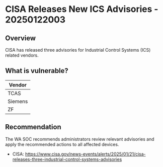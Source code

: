 # CISA Releases New ICS Advisories - 20250122003

## Overview

CISA has released three advisories for Industrial Control Systems (ICS) related vendors.

## What is vulnerable?

| Vendor                |
| --------------------- |
| TCAS       |
| Siemens               |
| ZF                    |

## Recommendation

The WA SOC recommends administrators review relevant advisories and apply the recommended actions to all affected devices.

- CISA: <https://www.cisa.gov/news-events/alerts/2025/01/21/cisa-releases-three-industrial-control-systems-advisories>
